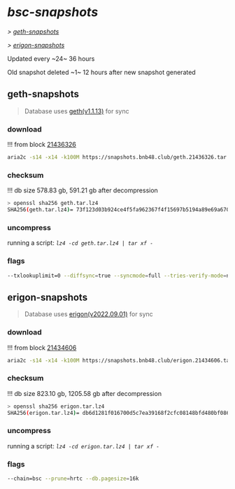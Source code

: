 # *bsc-snapshots*


*\> [geth-snapshots](#geth-snapshots)*

*\> [erigon-snapshots](#erigon-snapshots)*

Updated every ~24~ 36 hours

Old snapshot deleted ~1~ 12 hours after new snapshot generated

## geth-snapshots


> Database uses [geth(v1.1.13)](https://github.com/bnb-chain/bsc/releases/tag/v1.1.13) for sync


### download

<!-- begin_geth -->

!!! from block [21436326](https://bscscan.com/block/21436326)
```bash
aria2c -s14 -x14 -k100M https://snapshots.bnb48.club/geth.21436326.tar.lz4 -o geth.tar.lz4
```


### checksum


!!! db size 578.83 gb, 591.21 gb after decompression
```bash
> openssl sha256 geth.tar.lz4
SHA256(geth.tar.lz4)= 73f123d03b924ce4f5fa962367f4f15697b5194a89e69a670de363a78f74411f
```

<!-- end_geth -->

### uncompress


running a script: _`lz4 -cd geth.tar.lz4 | tar xf -`_


### flags


```bash
--txlookuplimit=0 --diffsync=true --syncmode=full --tries-verify-mode=none --pruneancient=true --diffblock=5000
```


## erigon-snapshots


> Database uses [erigon(v2022.09.01)](https://github.com/ledgerwatch/erigon/releases/tag/v2022.09.01) for sync


### download

<!-- begin_erigon -->

!!! from block [21434606](https://bscscan.com/block/21434606)
```bash
aria2c -s14 -x14 -k100M https://snapshots.bnb48.club/erigon.21434606.tar.lz4 -o erigon.tar.lz4
```


### checksum


!!! db size 823.10 gb, 1205.58 gb after decompression
```bash
> openssl sha256 erigon.tar.lz4
SHA256(erigon.tar.lz4)= db6d1281f016700d5c7ea39168f2cfc08148bfd480bf086ad0643f17a4eddf05
```

<!-- end_erigon -->

### uncompress


running a script: _`lz4 -cd erigon.tar.lz4 | tar xf -`_


### flags


```bash
--chain=bsc --prune=hrtc --db.pagesize=16k
```
